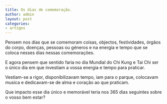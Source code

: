 ```yaml
---
title: Os dias de comemoração.
author: admin
layout: post
categories:
- artigos
---
```

Pensem nos dias que se comemoram coisas, objectos, festividades, órgãos do corpo, doenças, pessoas ou géneros e na energia e tempo que se coloca nesses dias nessas comemorações.

E agora pensem que sentido faria no dia Mundial do Chi Kung e Tai Chi ser o único dia em que investiam a vossa energia e tempo para praticar. 

Vestiam-se a rigor, disponibilizavam tempo, iam para o parque, colocavam musica e dedicavam-se de alma e coração ao que praticam. 

Que impacto esse dia único e memorável teria nos 365 dias seguintes sobre o vosso bem estar?
